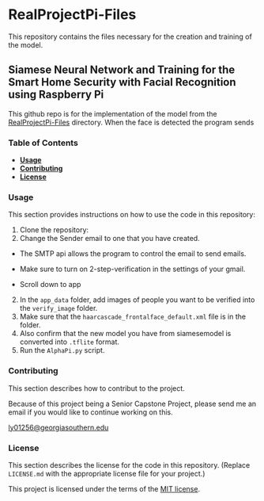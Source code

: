 # RealProjectPi-Files
This repository contains the files necessary for the creation and training of the model.

## Siamese Neural Network and Training for the Smart Home Security with Facial Recognition using Raspberry Pi

This github repo is for the implementation of the model from the [RealProjectPi-Files](https://github.com/yuricaptin/RealProjectPi-Files) directory.
When the face is detected the program sends 

### Table of Contents 

  - [**Usage**](#usage)
  - [**Contributing**](#contributing)
  - [**License**](#license)

### Usage

This section provides instructions on how to use the code in this repository:

1. Clone the repository:
2. Change the Sender email to one that you have created.
  - The SMTP api allows the program to control the email to send emails.
  - Make sure to turn on 2-step-verification in the settings of your gmail.
  
  
  - Scroll down to app
2. In the `app_data` folder, add images of people you want to be verified into the `verify_image` folder.
3. Make sure that the `haarcascade_frontalface_default.xml` file is in the folder.
4. Also confirm that the new model you have from siamesemodel is converted into `.tflite` format.
4. Run the `AlphaPi.py` script.

### Contributing

This section describes how to contribut to the project. 

Because of this project being a Senior Capstone Project, please send me an email if you would like to continue working on this.

ly01256@georgiasouthern.edu


### License

This section describes the license for the code in this repository. (Replace `LICENSE.md` with the appropriate license file for your project.)

This project is licensed under the terms of the [MIT license](LICENSE.md).
